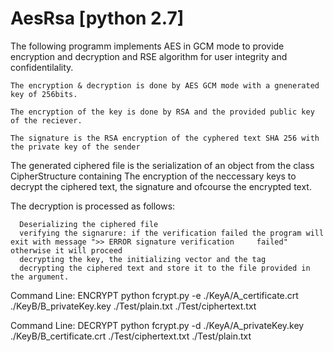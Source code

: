 # AesRsa [python 2.7]

The following programm implements AES in GCM mode to provide encryption and decryption and RSE algorithm for user integrity and confidentilality.

	The encryption & decryption is done by AES GCM mode with a gnenerated key of 256bits.

	The encryption of the key is done by RSA and the provided public key of the reciever. 

	The signature is the RSA encryption of the cyphered text SHA 256 with the private key of the sender 

The generated ciphered file is the serialization of an object from the class CipherStructure containing The encryption of the neccessary keys to decrypt the ciphered text, the signature and ofcourse the encrypted text.

  The decryption is processed as follows:
  
	  Deserializing the ciphered file 
	  verifying the signarure: if the verification failed the program will exit with message ">> ERROR signature verification     failed" otherwise it will proceed 
	  decrypting the key, the initializing vector and the tag
	  decrypting the ciphered text and store it to the file provided in the argument.







Command Line: ENCRYPT
python fcrypt.py -e ./KeyA/A_certificate.crt ./KeyB/B_privateKey.key ./Test/plain.txt ./Test/ciphertext.txt

Command Line: DECRYPT
python fcrypt.py -d ./KeyA/A_privateKey.key ./KeyB/B_certificate.crt ./Test/ciphertext.txt ./Test/plain.txt
